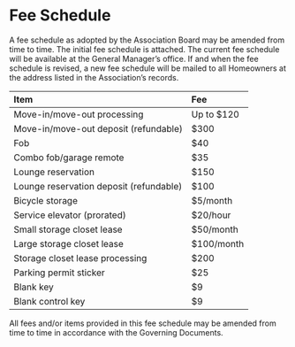 # Fee Schedule

A fee schedule as adopted by the Association Board may be amended from time to time. The initial fee schedule is attached. The current fee schedule will be available at the General Manager’s office. If and when the fee schedule is revised, a new fee schedule will be mailed to all Homeowners at the address listed in the Association’s records.

| Item | Fee |
| :--- | :--- |
| Move-in/move-out processing | Up to $120 |
| Move-in/move-out deposit \(refundable\) | $300 |
| Fob | $40 |
| Combo fob/garage remote | $35 |
| Lounge reservation | $150 |
| Lounge reservation deposit \(refundable\) | $100 |
| Bicycle storage | $5/month |
| Service elevator \(prorated\) | $20/hour |
| Small storage closet lease | $50/month |
| Large storage closet lease | $100/month |
| Storage closet lease processing | $200 |
| Parking permit sticker | $25 |
| Blank key | $9 |
| Blank control key | $9 |

All fees and/or items provided in this fee schedule may be amended from time to time in accordance with the Governing Documents.


